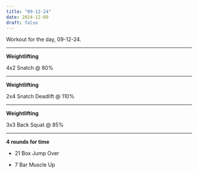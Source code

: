```yaml
---
title: "09-12-24"
date: 2024-12-09
draft: false
---
```


Workout for the day, 09-12-24.

---

**Weightlifting**

4x2 Snatch @ 80%

---

**Weightlifting**

2x4 Snatch Deadlift @ 110%

---

**Weightlifting**

3x3 Back Squat @ 85%

---

**4 rounds for time**

- 21 Box Jump Over

- 7 Bar Muscle Up

